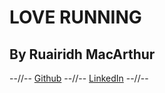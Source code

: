 # LOVE RUNNING

## By Ruairidh MacArthur

--//-- [Github](https://github.com/roomacarthur) --//-- [LinkedIn](https://www.linkedin.com/in/ruairidh-macarthur-23427a191/) --//--

###
